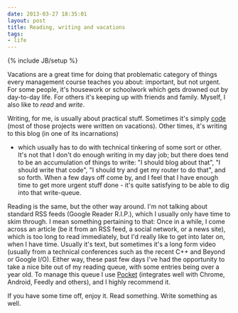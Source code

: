 ```yaml
---
date: 2013-03-27 18:35:01
layout: post
title: Reading, writing and vacations
tags:
- life
---
```

{% include JB/setup %}

Vacations are a great time for doing that problematic category of things every
management course teaches you about: important, but not urgent. For some
people, it's housework or schoolwork which gets drowned out by day-to-day life.
For others it's keeping up with friends and family. Myself, I also like to
_read_ and _write_.

Writing, for me, is usually about practical stuff. Sometimes it's simply
[code](https://github.com/lutzky) (most of those projects were written on
vacations). Other times, it's writing to this blog (in one of its incarnations)
- which usually has to do with technical tinkering of some sort or other. It's
not that I don't do enough writing in my day job; but there does tend to be an
accumulation of things to write: "I should blog about that", "I should write
that code", "I should try and get my router to do that", and so forth. When a
few days off come by, and I feel that I have enough time to get more urgent
stuff done - it's quite satisfying to be able to dig into that write-queue.

Reading is the same, but the other way around. I'm not talking about standard
RSS feeds (Google Reader R.I.P.), which I usually only have time to skim
through. I mean something pertaining to that: Once in a while, I come across an
article (be it from an RSS feed, a social network, or a news site), which is
too long to read immediately, but I'd really like to get into later on, when I
have time. Usually it's text, but sometimes it's a long form video (usually
from a technical conferences such as the recent C++ and Beyond or Google I/O).
Either way, these past few days I've had the opportunity to take a nice bite
out of my reading queue, with some entries being over a year old. To manage
this queue I use [Pocket](http://getpocket.com) (integrates well with Chrome,
Android, Feedly and others), and I highly recommend it.

If you have some time off, enjoy it. Read something. Write something as well.
